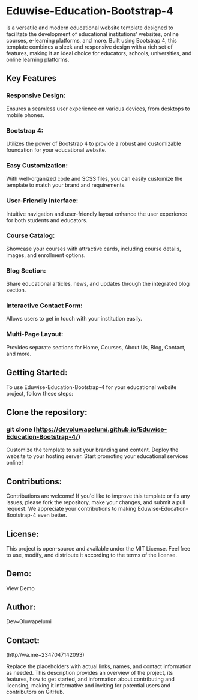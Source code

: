 # Eduwise-Education-Bootstrap-4 
 is a versatile and modern educational website template designed to facilitate the development of educational institutions' websites, online courses, e-learning platforms, and more.
 Built using Bootstrap 4, this template combines a sleek and responsive design with a rich set of features, making it an ideal choice for educators, schools, universities, and online learning platforms.

## Key Features

### Responsive Design: 
 Ensures a seamless user experience on various devices, from desktops to mobile phones.
### Bootstrap 4: 
 Utilizes the power of Bootstrap 4 to provide a robust and customizable foundation for your educational website.
### Easy Customization: 
 With well-organized code and SCSS files, you can easily customize the template to match your brand and requirements.
### User-Friendly Interface: 
 Intuitive navigation and user-friendly layout enhance the user experience for both students and educators.
### Course Catalog: 
 Showcase your courses with attractive cards, including course details, images, and enrollment options.
### Blog Section: 
 Share educational articles, news, and updates through the integrated blog section.
### Interactive Contact Form: 
 Allows users to get in touch with your institution easily.
### Multi-Page Layout:
 Provides separate sections for Home, Courses, About Us, Blog, Contact, and more.


## Getting Started:
To use Eduwise-Education-Bootstrap-4 for your educational website project, follow these steps:

## Clone the repository: 
### git clone (https://devoluwapelumi.github.io/Eduwise-Education-Bootstrap-4/)

Customize the template to suit your branding and content.
Deploy the website to your hosting server.
Start promoting your educational services online!

## Contributions:
Contributions are welcome! If you'd like to improve this template or fix any issues, please fork the repository, make your changes, and submit a pull request. We appreciate your contributions to making Eduwise-Education-Bootstrap-4 even better.

## License:
This project is open-source and available under the MIT License. Feel free to use, modify, and distribute it according to the terms of the license.

## Demo: 
 View Demo

## Author: 
 Dev~Oluwapelumi

## Contact: 
 (http//wa.me+2347047142093)

Replace the placeholders with actual links, names, and contact information as needed. This description provides an overview of the project, its features, how to get started, and information about contributing and licensing, making it informative and inviting for potential users and contributors on GitHub.
